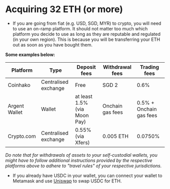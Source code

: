 # Acquiring 32 ETH (or more)

* If you are going from fiat (e.g. USD, SGD, MYR) to crypto, you will need to use an on-ramp platform. It should not matter too much which platform you decide to use as long as they are reputable and regulated (in your own region). This is because you will be transferring your ETH out as soon as you have bought them.

**Some examples below:**

| Platform      | Type                 | Deposit fees                 | Withdrawal fees  | Trading fees            |
| ------------- | -------------------- | ---------------------------- | ---------------- | ----------------------- |
| Coinhako      | Centralised exchange | Free                         | SGD 2            | 0.6%                    |
| Argent Wallet | Wallet               | at least 1.5% (via Moon Pay) | Onchain gas fees | 0.5% + Onchain gas fees |
| Crypto.com    | Centralised exchange | 0.55% (via Xfers)            | 0.005 ETH        | 0.0750%                 |

_Do note that for withdrawals of assets to your self-custodial wallets, you might have to follow additional instructions provided by the respective platforms above to adhere to "travel rules" of your respective jurisdictions._

* If you already have USDC in your wallet, you can connect your wallet to Metamask and use [Uniswap](https://uniswap.org/) to swap USDC for ETH.
